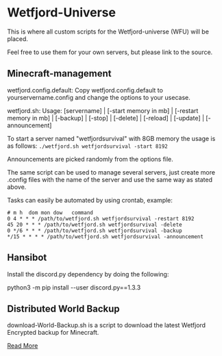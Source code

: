 # Wetfjord-Universe

This is where all custom scripts for the Wetfjord-universe (WFU) will be placed.

Feel free to use them for your own servers, but please link to the source.

## Minecraft-management

wetfjord.config.default: 
Copy wetfjord.config.default to yourservername.config and change the options to your usecase.

wetfjord.sh: 
Usage: [servername] | [-start memory in mb] | [-restart memory in mb] | [-backup] | [-stop] | [-delete] |  [-reload] | [-update] | [-announcement]

To start a server named "wetfjordsurvival" with 8GB memory the usage is as follows:
`./wetfjord.sh wetfjordsurvival -start 8192`

Announcements are picked randomly from the options file.

The same script can be used to manage several servers, just create more .config files with the name of the server and use the same way as stated above.

Tasks can easily be automated by using crontab, example:

```
# m h  dom mon dow   command
0 4 * * * /path/to/wetfjord.sh wetfjordsurvival -restart 8192
45 20 * * * /path/to/wetfjord.sh wetfjordsurvival -delete
0 */6 * * * /path/to/wetfjord.sh wetfjordsurvival -backup
*/15 * * * * /path/to/wetfjord.sh wetfjordsurvival -announcement
```

## Hansibot

Install the discord.py dependency by doing the following:

python3 -m pip install --user discord.py==1.3.3


## Distributed World Backup
download-World-Backup.sh is a script to download the latest Wetfjord Encrypted backup for Minecraft.

[Read More](Distributed-World-Backup/README.md)
